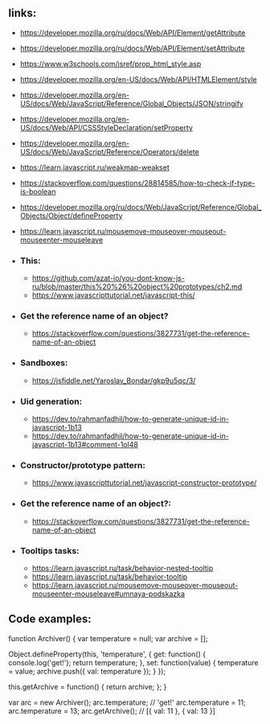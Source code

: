 ## links:
  - https://developer.mozilla.org/ru/docs/Web/API/Element/getAttribute
  - https://developer.mozilla.org/ru/docs/Web/API/Element/setAttribute
  - https://www.w3schools.com/jsref/prop_html_style.asp
  - https://developer.mozilla.org/en-US/docs/Web/API/HTMLElement/style
  - https://developer.mozilla.org/en-US/docs/Web/JavaScript/Reference/Global_Objects/JSON/stringify
  - https://developer.mozilla.org/en-US/docs/Web/API/CSSStyleDeclaration/setProperty
  - https://developer.mozilla.org/en-US/docs/Web/JavaScript/Reference/Operators/delete
  - https://learn.javascript.ru/weakmap-weakset
  - https://stackoverflow.com/questions/28814585/how-to-check-if-type-is-boolean
  - https://developer.mozilla.org/ru/docs/Web/JavaScript/Reference/Global_Objects/Object/defineProperty
  - https://learn.javascript.ru/mousemove-mouseover-mouseout-mouseenter-mouseleave
  
  - ### This:
    - https://github.com/azat-io/you-dont-know-js-ru/blob/master/this%20%26%20object%20prototypes/ch2.md
    - https://www.javascripttutorial.net/javascript-this/

  - ### Get the reference name of an object?
    - https://stackoverflow.com/questions/3827731/get-the-reference-name-of-an-object
  
  - ### Sandboxes:
    - https://jsfiddle.net/Yaroslav_Bondar/gkp9u5qc/3/
  
  - ### Uid generation:
    - https://dev.to/rahmanfadhil/how-to-generate-unique-id-in-javascript-1b13
    - https://dev.to/rahmanfadhil/how-to-generate-unique-id-in-javascript-1b13#comment-1ol48
  
  - ### Constructor/prototype pattern:
    - https://www.javascripttutorial.net/javascript-constructor-prototype/

  - ### Get the reference name of an object?:
    - https://stackoverflow.com/questions/3827731/get-the-reference-name-of-an-object
  
  - ### Tooltips tasks:
    - https://learn.javascript.ru/task/behavior-nested-tooltip
    - https://learn.javascript.ru/task/behavior-tooltip
    - https://learn.javascript.ru/mousemove-mouseover-mouseout-mouseenter-mouseleave#umnaya-podskazka

## Code examples:

function Archiver() {
  var temperature = null;
  var archive = [];

  Object.defineProperty(this, 'temperature', {
    get: function() {
      console.log('get!');
      return temperature;
    },
    set: function(value) {
      temperature = value;
      archive.push({ val: temperature });
    }
  });

  this.getArchive = function() { return archive; };
}

var arc = new Archiver();
arc.temperature; // 'get!'
arc.temperature = 11;
arc.temperature = 13;
arc.getArchive(); // [{ val: 11 }, { val: 13 }]
